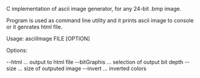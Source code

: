 
C implementation of ascii image generator, for any 24-bit .bmp image.

Program is used as command line utility and it prints ascii image to console or it genrates html file.

	  
Usage: asciiImage FILE [OPTION]
 
Options:

--html          ... output to html file
--bitGraphis    ... selection of output bit depth
--size          ... size of outputed image
--invert        ... inverted colors

